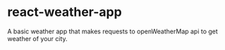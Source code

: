 # react-weather-app
A basic weather app that makes requests to openWeatherMap api to get weather of your city. 
